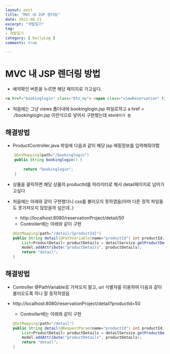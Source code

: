 ```yaml
---
layout: post
title: "MVC 내 JSP 렌더링"
date: 2021-06-21
excerpt: "개발일기"
tag:
- 개발일기
category: [ DailyLog ]
comments: true

---
```



# MVC 내 JSP 렌더링 방법

- 예약확인 버튼을 누르면 해당 페이지로 가고싶다.

```html
<a href="bookinglogin" class="btn_my"> <span class="viewReservation" title="예약확인">예약확인</span> </a>
```

- 처음에는 그냥 views 폴더내에 bookinglogin.jsp 파일로하고 a href = ./bookinglogin.jsp 이런식으로 넣어서 구현했는데 `404에러가 뜸`


## 해결방법

- ProductController.java 파일에 다음과 같이 해당 jsp 매핑정보를 입력해줘야함

```java
	@GetMapping(path="/bookinglogin")
	public String bookinglogin() {
		
		return "bookinglogin";
	}
```


- 상품을 클릭하면 해당 상품의 productId를 파라미터로 해서 detail페이지로 넘어가고싶다
- 처음에는 아래와 같이 구현했더니 css를 불러오지 못하였음(아마 다른 정적 파일들도 못가져오지 않았을까 싶은데..)
	- http://localhost:8080/reservationProject/detail/50
	- Controller에는 아래와 같이 구현
	
	```java
	@GetMapping(path="/detail/{productId}")
	public String detail(@PathVariable(name="productId") int productId, ModelMap model) {
		List<ProductDetail> productDetails = detailService.getProductDetail(productId);
		model.addAttribute("productDetails", productDetails);
		return "detail";
	}
	```

## 해결방법

- Controller @PathVariable로 가져오지 말고, uri 식별자를 이용하여 다음과 같이 불러오도록 하니 잘 동작하였음
- http://localhost:8080/reservationProject/detail?productId=50
	- Controller에는 아래와 같이 구현

	```java
	@GetMapping(path="/detail")
	public String detail(@RequestParam(name="productId") int productId, ModelMap model) {
		List<ProductDetail> productDetails = detailService.getProductDetail(productId);
		model.addAttribute("productDetails", productDetails);
		return "detail";
	}
	```

